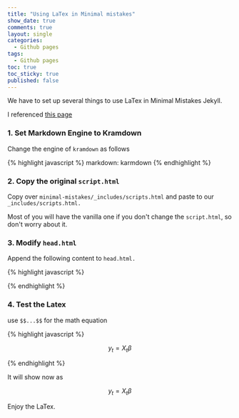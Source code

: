 ```yaml
---
title: "Using LaTex in Minimal mistakes"
show_date: true
comments: true
layout: single
categories:
  - Github pages
tags:
  - Github pages
toc: true
toc_sticky: true
published: false
---
```


We have to set up several things to use LaTex in Minimal Mistakes Jekyll.

I referenced [this page](https://singyuan.github.io/posts/mathjax/add_tex/)

### 1. Set Markdown Engine to Kramdown

Change the engine of `kramdown` as follows

{% highlight javascript %}
markdown: karmdown
{% endhighlight %}

### 2. Copy the original `script.html`

Copy over `minimal-mistakes/_includes/scripts.html` and paste to our `_includes/scripts.html.`

Most of you will have the vanilla one if you don't change the `script.html`, so don't worry about it.

### 3. Modify `head.html`

Append the following content to `head.html.`

{% highlight javascript %}

<!-- Mathjax Support -->
<script type="text/javascript" async
  src="https://cdn.mathjax.org/mathjax/latest/MathJax.js?config=TeX-MML-AM_CHTML">
</script>

{% endhighlight %}

### 4. Test the Latex

use `$$...$$` for the math equation

{% highlight javascript %}

$$
y_{t} = X_{t}\beta
$$

{% endhighlight %}

It will show now as

$$
y_{t} = X_{t}\beta
$$

Enjoy the LaTex.
